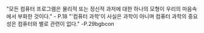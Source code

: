 "모든 컴퓨터 프로그램은 물리적 또는 정신적 과저에 대한 하나의 모형이 우리의 마음속에서 부화한 것이다." - P.18
 "'컴퓨터 과학'이 사실은  과학이 아니며 컴퓨터 과학의 중요성은 컴퓨터와 별로 관련이 없다." -P.29bgbcon